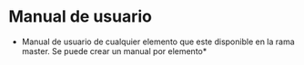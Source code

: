 # Manual de usuario

* Manual de usuario de cualquier elemento que este disponible en la rama master. Se puede crear un manual por elemento*
